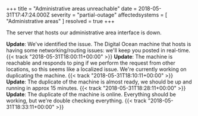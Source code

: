 +++
title = "Administrative areas unreachable"
date = 2018-05-31T17:47:24.000Z
severity = "partial-outage"
affectedsystems = [
  "Administrative areas"
]
resolved = true
+++

The server that hosts our administrative area interface is down.

**Update**: We've identified the issue. The Digital Ocean machine that hosts is having some networking/routing issues: we'll keep you posted in real-time. {{< track "2018-05-31T18:00:11+00:00" >}}
**Update**: The machine is reachable and responds to ping if we perform the request from other locations, so this seems like a localized issue. We're currently working on duplicating the machine. {{< track "2018-05-31T18:10:11+00:00" >}}
**Update**: The duplicate of the machine is almost ready, we should be up and running in approx 15 minutes. {{< track "2018-05-31T18:28:11+00:00" >}}
**Update**: The duplicate of the machine is online. Everything should be working, but we're double checking everything. {{< track "2018-05-31T18:33:11+00:00" >}}


